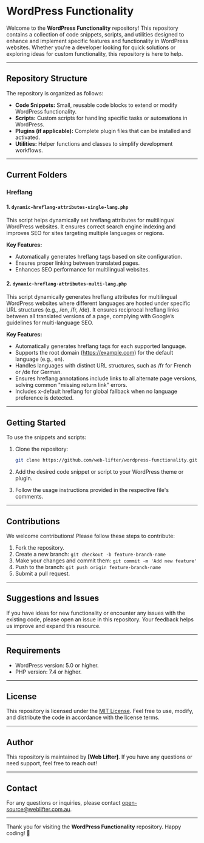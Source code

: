 # WordPress Functionality

Welcome to the **WordPress Functionality** repository! This repository contains a collection of code snippets, scripts, and utilities designed to enhance and implement specific features and functionality in WordPress websites. Whether you're a developer looking for quick solutions or exploring ideas for custom functionality, this repository is here to help.

---

## Repository Structure

The repository is organized as follows:

- **Code Snippets:** Small, reusable code blocks to extend or modify WordPress functionality.
- **Scripts:** Custom scripts for handling specific tasks or automations in WordPress.
- **Plugins (if applicable):** Complete plugin files that can be installed and activated.
- **Utilities:** Helper functions and classes to simplify development workflows.

---

## Current Folders

### Hreflang

#### 1. `dynamic-hreflang-attributes-single-lang.php`
This script helps dynamically set hreflang attributes for multilingual WordPress websites. It ensures correct search engine indexing and improves SEO for sites targeting multiple languages or regions.

**Key Features:**
- Automatically generates hreflang tags based on site configuration.
- Ensures proper linking between translated pages.
- Enhances SEO performance for multilingual websites.

#### 2. `dynamic-hreflang-attributes-multi-lang.php`
This script dynamically generates hreflang attributes for multilingual WordPress websites where different languages are hosted under specific URL structures (e.g., /en, /fr, /de). It ensures reciprocal hreflang links between all translated versions of a page, complying with Google’s guidelines for multi-language SEO.

**Key Features:**
- Automatically generates hreflang tags for each supported language.
- Supports the root domain (https://example.com) for the default language (e.g., en).
- Handles languages with distinct URL structures, such as /fr for French or /de for German.
- Ensures hreflang annotations include links to all alternate page versions, solving common "missing return link" errors.
- Includes x-default hreflang for global fallback when no language preference is detected.

---

## Getting Started

To use the snippets and scripts:

1. Clone the repository:
   ```bash
   git clone https://github.com/web-lifter/wordpress-functionality.git
   ```

2. Add the desired code snippet or script to your WordPress theme or plugin.

3. Follow the usage instructions provided in the respective file's comments.

---

## Contributions

We welcome contributions! Please follow these steps to contribute:

1. Fork the repository.
2. Create a new branch: `git checkout -b feature-branch-name`
3. Make your changes and commit them: `git commit -m 'Add new feature'`
4. Push to the branch: `git push origin feature-branch-name`
5. Submit a pull request.

---

## Suggestions and Issues

If you have ideas for new functionality or encounter any issues with the existing code, please open an issue in this repository. Your feedback helps us improve and expand this resource.

---

## Requirements

- WordPress version: 5.0 or higher.
- PHP version: 7.4 or higher.

---

## License

This repository is licensed under the [MIT License](LICENSE). Feel free to use, modify, and distribute the code in accordance with the license terms.

---

## Author

This repository is maintained by **[Web Lifter]**. If you have any questions or need support, feel free to reach out!

---

## Contact

For any questions or inquiries, please contact [open-source@weblifter.com.au](mailto:open-source@weblifter.com.au).

---

Thank you for visiting the **WordPress Functionality** repository. Happy coding! 🎉


